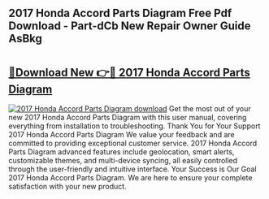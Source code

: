 ## 2017 Honda Accord Parts Diagram Free Pdf Download - Part-dCb New Repair Owner Guide AsBkg

# <h2><a href="http://dfsoo5.blite.top/?on=2017+Honda+Accord+Parts+Diagram">🔗Download New 👉🔴 2017 Honda Accord Parts Diagram</a></h2>

[![2017 Honda Accord Parts Diagram download](https://i.imgur.com/lujVjoI.png)](http://dfsoo5.blite.top/?on=2017+Honda+Accord+Parts+Diagram)
Get the most out of your new 2017 Honda Accord Parts Diagram with this user manual, covering everything from installation to troubleshooting. Thank You for Your Support 2017 Honda Accord Parts Diagram We value your feedback and are committed to providing exceptional customer service. 2017 Honda Accord Parts Diagram advanced features include geolocation, smart alerts, customizable themes, and multi-device syncing, all easily controlled through the user-friendly and intuitive interface. Your Success is Our Goal 2017 Honda Accord Parts Diagram. We are here to ensure your complete satisfaction with your new product.

